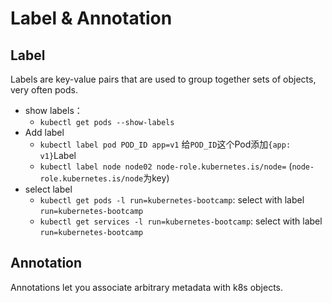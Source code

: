 # Label & Annotation

## Label

Labels are key-value pairs that are used to group together sets of objects, very often pods.

- show labels：
  - `kubectl get pods --show-labels`
- Add label
  - `kubectl label pod POD_ID app=v1` 给`POD_ID`这个Pod添加`{app: v1}`Label
  - `kubectl label node node02 node-role.kubernetes.is/node=` (`node-role.kubernetes.is/node`为key)
- select label
  - `kubectl get pods -l run=kubernetes-bootcamp`: select with label `run=kubernetes-bootcamp`
  - `kubectl get services -l run=kubernetes-bootcamp`: select with label `run=kubernetes-bootcamp`

## Annotation

Annotations let you associate arbitrary metadata with k8s objects.
